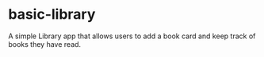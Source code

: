 # basic-library
A simple Library app that allows users to add a book card and keep track of books they have read.
